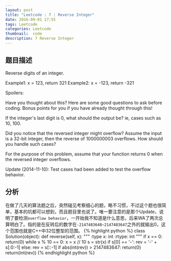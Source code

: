 ```yaml
---
layout: post
title: "Leetcode : 7 : Reverse Integer"
date: 2016-09-01 17:55
tags: Leetcode
categories: Leetcode
thumbnail:  code
description: 7 Reverse Integer
---
```


## 题目描述
Reverse digits of an integer.

Example1: x = 123, return 321
Example2: x = -123, return -321

Spoilers:

Have you thought about this?
Here are some good questions to ask before coding. Bonus points for you if you have already thought through this!

If the integer's last digit is 0, what should the output be? ie, cases such as 10, 100.

Did you notice that the reversed integer might overflow? Assume the input is a 32-bit integer, then the reverse of 1000000003 overflows. How should you handle such cases?

For the purpose of this problem, assume that your function returns 0 when the reversed integer overflows.

Update (2014-11-10):
Test cases had been added to test the overflow behavior.

## 分析

在做了几天的算法题之后，突然碰见考察细心的题，略不习惯，不过这个题也很简单，基本的坑都可以想到，而且题目里也说了。唯一要注意的是那个Update，说明了要检测`overflow behavior`，一开始我不知道是什么意思，后来WA了两次总算明白了。指的是在反转后的数字在`-2147483648~2147483647`之外的就输出0，这个范围也就是C++中32位整型的范围。
{% highlight python %}
class Solution(object):
    def reverse(self, x):
        """
        :type x: int
        :rtype: int
        """
        if x == 0:
            return(0)
        while x % 10 == 0:
            x = x // 10
        s = str(x)
        if s[0] == '-':
            rev = '-' + s[:0:-1]
        else:
            rev = s[::-1]
        if abs(int(rev)) > 2147483647:
            return(0)
        return(int(rev))
{% endhighlight python %}
